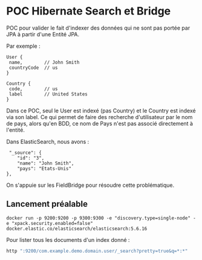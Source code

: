 # POC Hibernate Search et Bridge

POC pour valider le fait d'indexer des données qui ne sont pas portée par JPA à partir d'une Entité JPA.

Par exemple : 
```
User {
 name,        // John Smith
 countryCode  // us
}

Country {
 code,        // us
 label        // United States
}
```

Dans ce POC, seul le User est indexé (pas Country) et le Country est indexé via son label.
Ce qui permet de faire des recherche d'utilisateur par le nom de pays, alors qu'en BDD, ce nom de Pays n'est pas associé
directement à l'entité.

Dans ElasticSearch, nous avons : 
```
 "_source": {
    "id": "3",
    "name": "John Smith",
    "pays": "Etats-Unis"
},
```

On s'appuie sur les FieldBridge pour résoudre cette problématique. 


## Lancement préalable
```
docker run -p 9200:9200 -p 9300:9300 -e "discovery.type=single-node" -e "xpack.security.enabled=false" docker.elastic.co/elasticsearch/elasticsearch:5.6.16
```

Pour lister tous les documents d'un index donné :
```bash
http ":9200/com.example.demo.domain.user/_search?pretty=true&q=*:*"
```

